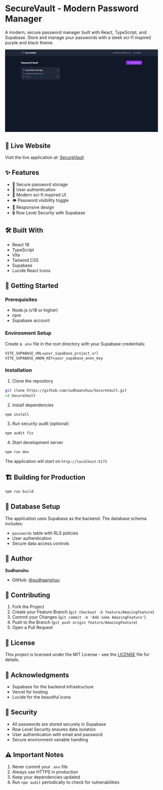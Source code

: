 # SecureVault - Modern Password Manager

A modern, secure password manager built with React, TypeScript, and Supabase. Store and manage your passwords with a sleek sci-fi inspired purple and black theme.

![SecureVault Screenshot](sample.png)

## 🚀 Live Website

Visit the live application at: [SecureVault](https://su-pass.vercel.app)

## ✨ Features

- 🔐 Secure password storage
- 👤 User authentication
- 🎨 Modern sci-fi inspired UI
- 👁️ Password visibility toggle
- 📱 Responsive design
- 🔒 Row Level Security with Supabase

## 🛠️ Built With

- React 18
- TypeScript
- Vite
- Tailwind CSS
- Supabase
- Lucide React Icons

## 🚀 Getting Started

### Prerequisites

- Node.js (v18 or higher)
- npm
- Supabase account

### Environment Setup

Create a `.env` file in the root directory with your Supabase credentials:

```env
VITE_SUPABASE_URL=your_supabase_project_url
VITE_SUPABASE_ANON_KEY=your_supabase_anon_key
```

### Installation

1. Clone the repository
```bash
git clone https://github.com/sudhaanshuu/SecureVault.git
cd SecureVault
```

2. Install dependencies
```bash
npm install
```

3. Run security audit (optional)
```bash
npm audit fix
```

4. Start development server
```bash
npm run dev
```

The application will start on `http://localhost:5173`

## 🏗️ Building for Production

```bash
npm run build
```

## 🔧 Database Setup

The application uses Supabase as the backend. The database schema includes:

- `passwords` table with RLS policies
- User authentication
- Secure data access controls

## 👤 Author

**Sudhanshu**
- GitHub: [@sudhaanshuu](https://github.com/sudhaanshuu)

## 🤝 Contributing

1. Fork the Project
2. Create your Feature Branch (`git checkout -b feature/AmazingFeature`)
3. Commit your Changes (`git commit -m 'Add some AmazingFeature'`)
4. Push to the Branch (`git push origin feature/AmazingFeature`)
5. Open a Pull Request

## 📝 License

This project is licensed under the MIT License - see the [LICENSE](LICENSE) file for details.

## 🙏 Acknowledgments

- Supabase for the backend infrastructure
- Vercel for hosting
- Lucide for the beautiful icons

## 🔐 Security

- All passwords are stored securely in Supabase
- Row Level Security ensures data isolation
- User authentication with email and password
- Secure environment variable handling

## ⚠️ Important Notes

1. Never commit your `.env` file
2. Always use HTTPS in production
3. Keep your dependencies updated
4. Run `npm audit` periodically to check for vulnerabilities
